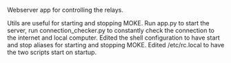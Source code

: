 Webserver app for controlling the relays.

Utils are useful for starting and stopping MOKE.
Run app.py to start the server, run connection_checker.py to constantly check the connection to the internet and local computer.
Edited the shell configuration to have start and stop aliases for starting and stopping MOKE.
Edited /etc/rc.local to have the two scripts start on startup.
